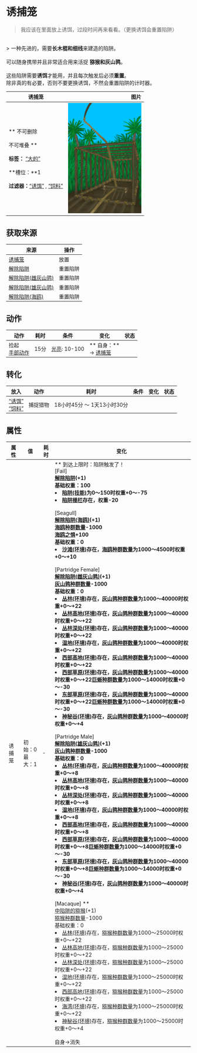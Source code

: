 # 诱捕笼  
> 我应该在里面放上诱饵，过段时间再来看看。（更换诱饵会重置陷阱）  
<br>  
> 一种先进的，需要<b>长木棍和细线</b>来建造的陷阱。<br><br>可以随身携带并且非常适合用来活捉 <b>猕猴和灰山鹑</b>。<br><br>这些陷阱需要<b>诱饵</b>才能用，并且每次触发后必须<b>重置</b>。<br>除非真的有必要，否则不要更换诱饵，不然会重置陷阱的计时器。  
  
  诱捕笼  |   图片   
 ----  |  ----:   
 ** 不可删除 **<br><br>** 不可堆叠 **<br><br>**标签：**	[“大的”](tag_Large.md)<br><br>**槽位：**1<br><br>**过滤器：**[“诱饵”](tag_Bait.md) , [“饲料”](tag_Feed.md)  |  <img decoding="async" src="Sprite/CagePlacedTrap.png" href="a.md" style="max-width:300px;max-height:300px;">   
  
## 获取来源  
来源  |  操作  
----  |  ----  
[诱捕笼](CageTrap.md)  |  放置  
[解除陷阱](CageTrapPlacedTriggered.md)  |  重置陷阱  
[解除陷阱(雌灰山鹑)](CageTrapPlacedTriggeredPartridgeFemale.md)  |  重置陷阱  
[解除陷阱(雄灰山鹑)](CageTrapPlacedTriggeredPartridgeMale.md)  |  重置陷阱  
[解除陷阱(海鸥)](CageTrapPlacedTriggeredSeagull.md)  |  重置陷阱  
## 动作  
动作  |  耗时  |  条件  |  变化  |  状态  
----  |  ----  |  ----  |  ----  |  ----  
捡起<br>[手部动作](HandAction.md)  |  15分  |  [光亮](Light.md): 10-100  |  ** 自身：**<br>→ [诱捕笼](CageTrap.md)  |    
## 转化  
放入  |  动作  |  耗时  |  条件  |  变化  |  状态  
----  |  ----  |  ----  |  ----  |  ----  |  ----  
[“诱饵”](tag_Bait.md)<br>[“饲料”](tag_Feed.md)  |  捕捉猎物  |  18小时45分 ～ 1天13小时30分  |    |    |    
## 属性   
属性  |  值  |  耗时  |  变化  
----  |  ----  |  ----  |  ----  
诱捕笼  |  初始：0<br>最大：1  |  -  |  ** 到达上限时：陷阱触发了！ **<br>** [Fail] **<br>  [解除陷阱](CageTrapPlacedTriggered.md)(+1)<br>基础权重：100<li>[陷阱(技能)](Skill_Trapping.md)为0～150时权重+0～-75</li><li>[陷阱栅栏](Imp_TrappingFences.md)存在，权重-20</li><br>** [Seagull] **<br>  [解除陷阱(海鸥)](CageTrapPlacedTriggeredSeagull.md)(+1)<br>[海鸥种群数量](Pop_Seagull.md)-1000<br>[海鸥之惧](SeagullFear.md)+100<br>基础权重：0<li>[沙滩(环境)](Env_Beach.md)存在，[海鸥种群数量](Pop_Seagull.md)为1000～4500时权重+0～+10</li><br>** [Partridge Female] **<br>  [解除陷阱(雌灰山鹑)](CageTrapPlacedTriggeredPartridgeFemale.md)(+1)<br>[灰山鹑种群数量](Pop_Partridge.md)-1000<br>基础权重：0<li>[丛林(环境)](Env_Jungle.md)存在，[灰山鹑种群数量](Pop_Partridge.md)为1000～40000时权重+0～+22</li><li>[丛林高地(环境)](Env_JungleHighlands.md)存在，[灰山鹑种群数量](Pop_Partridge.md)为1000～40000时权重+0～+22</li><li>[丛林深处(环境)](Env_DeepJungle.md)存在，[灰山鹑种群数量](Pop_Partridge.md)为1000～40000时权重+0～+22</li><li>[湿地(环境)](Env_Wetlands.md)存在，[灰山鹑种群数量](Pop_Partridge.md)为1000～40000时权重+0～+22</li><li>[西部高地(环境)](Env_HighlandsWestern.md)存在，[灰山鹑种群数量](Pop_Partridge.md)为1000～40000时权重+0～+22</li><li>[西部草原(环境)](Env_GrasslandsW.md)存在，[灰山鹑种群数量](Pop_Partridge.md)为1000～40000时权重+0～+22[巨蜥种群数量](Pop_Monitor.md)为1000～14000时权重+0～-30</li><li>[东部草原(环境)](Env_GrasslandsE.md)存在，[灰山鹑种群数量](Pop_Partridge.md)为1000～40000时权重+0～+22[巨蜥种群数量](Pop_Monitor.md)为1000～14000时权重+0～-30</li><li>[神秘谷(环境)](Env_SecretValley.md)存在，[灰山鹑种群数量](Pop_Partridge.md)为1000～40000时权重+0～+4</li><br>** [Partridge Male] **<br>  [解除陷阱(雄灰山鹑)](CageTrapPlacedTriggeredPartridgeMale.md)(+1)<br>[灰山鹑种群数量](Pop_Partridge.md)-1000<br>基础权重：0<li>[丛林(环境)](Env_Jungle.md)存在，[灰山鹑种群数量](Pop_Partridge.md)为1000～40000时权重+0～+8</li><li>[丛林高地(环境)](Env_JungleHighlands.md)存在，[灰山鹑种群数量](Pop_Partridge.md)为1000～40000时权重+0～+8</li><li>[丛林深处(环境)](Env_DeepJungle.md)存在，[灰山鹑种群数量](Pop_Partridge.md)为1000～40000时权重+0～+8</li><li>[湿地(环境)](Env_Wetlands.md)存在，[灰山鹑种群数量](Pop_Partridge.md)为1000～40000时权重+0～+8</li><li>[西部高地(环境)](Env_HighlandsWestern.md)存在，[灰山鹑种群数量](Pop_Partridge.md)为1000～40000时权重+0～+8</li><li>[西部草原(环境)](Env_GrasslandsW.md)存在，[灰山鹑种群数量](Pop_Partridge.md)为1000～40000时权重+0～+8[巨蜥种群数量](Pop_Monitor.md)为1000～14000时权重+0～-30</li><li>[东部草原(环境)](Env_GrasslandsE.md)存在，[灰山鹑种群数量](Pop_Partridge.md)为1000～40000时权重+0～+8[巨蜥种群数量](Pop_Monitor.md)为1000～14000时权重+0～-30</li><li>[神秘谷(环境)](Env_SecretValley.md)存在，[灰山鹑种群数量](Pop_Partridge.md)为1000～40000时权重+0～+4</li><br>** [Macaque] **<br>  [中陷阱的猕猴](CageTrapMacaque.md)(+1)<br>[猕猴种群数量](Pop_Macaque.md)-1000<br>基础权重：0<li>[丛林(环境)](Env_Jungle.md)存在，[猕猴种群数量](Pop_Macaque.md)为1000～25000时权重+0～+22</li><li>[丛林高地(环境)](Env_JungleHighlands.md)存在，[猕猴种群数量](Pop_Macaque.md)为1000～25000时权重+0～+22</li><li>[丛林深处(环境)](Env_DeepJungle.md)存在，[猕猴种群数量](Pop_Macaque.md)为1000～25000时权重+0～+22</li><li>[湿地(环境)](Env_Wetlands.md)存在，[猕猴种群数量](Pop_Macaque.md)为1000～25000时权重+0～+22</li><li>[西部高地(环境)](Env_HighlandsWestern.md)存在，[猕猴种群数量](Pop_Macaque.md)为1000～25000时权重+0～+22</li><li>[海湾(环境)](Env_Bay.md)存在，[猕猴种群数量](Pop_Macaque.md)为1000～25000时权重+0～+22</li><li>[神秘谷(环境)](Env_SecretValley.md)存在，[猕猴种群数量](Pop_Macaque.md)为1000～25000时权重+0～+4</li><br>自身→消失  


<script>document.title="诱捕笼 - 卡牌生存百科 Card Survival Wiki";</script>